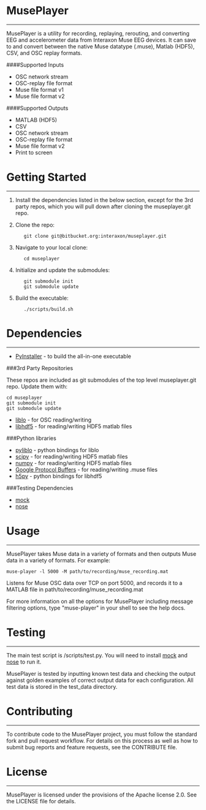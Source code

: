 MusePlayer
===========
-----------

MusePlayer is a utility for recording, replaying, rerouting, and converting EEG 
and accelerometer data from Interaxon Muse EEG devices. It can save to and 
convert between the native Muse datatype (.muse), Matlab (HDF5), CSV, and OSC 
replay formats. 

####Supported Inputs

- OSC network stream
- OSC-replay file format
- Muse file format v1
- Muse file format v2


####Supported Outputs

- MATLAB (HDF5)
- CSV
- OSC network stream
- OSC-replay file format
- Muse file format v2
- Print to screen

Getting Started
===============
---------------

1. Install the dependencies listed in the below section, except for the 3rd party repos, which you will pull down after cloning the museplayer.git repo.
1. Clone the repo: 

          git clone git@bitbucket.org:interaxon/museplayer.git

2. Navigate to your local clone: 

          cd museplayer

3. Initialize and update the submodules: 
    
          git submodule init
          git submodule update

4. Build the executable: 

          ./scripts/build.sh


Dependencies  
============
------------

- [PyInstaller](https://github.com/pyinstaller/pyinstaller/wiki) - to build the all-in-one executable

###3rd Party Repositories

These repos are included as git submodules of the top level museplayer.git repo. Update them with:

    cd museplayer
    git submodule init
    git submodule update

- [liblo](http://liblo.sourceforge.net/)       - for OSC reading/writing
- [libhdf5](http://www.hdfgroup.org/HDF5/release/obtain5.html)     - for reading/writing HDF5 matlab files

###Python libraries

- [pyliblo](http://das.nasophon.de/pyliblo/)     - python bindings for liblo
- [scipy](http://www.scipy.org/)       - for reading/writing HDF5 matlab files 
- [numpy](http://www.numpy.org/)      - for reading/writing HDF5 matlab files
- [Google Protocol Buffers](https://developers.google.com/protocol-buffers/)    - for reading/writing .muse files
- [h5py](http://www.h5py.org/)    - python bindings for libhdf5

###Testing Dependencies

- [mock](https://pypi.python.org/pypi/mock)
- [nose](https://nose.readthedocs.org/en/latest/)     


Usage
=====
-----

MusePlayer takes Muse data in a variety of formats and then outputs Muse data in a variety of formats. For example:

    muse-player -l 5000 -M path/to/recording/muse_recording.mat

Listens for Muse OSC data over TCP on port 5000, and records it to a MATLAB file in path/to/recording/muse_recording.mat

For more information on all the options for MusePlayer including message filtering options, type "muse-player" in your shell to see the help docs.



Testing
=======
-------

The main test script is /scripts/test.py. You will need to install [mock](https://pypi.python.org/pypi/mock) and [nose](https://nose.readthedocs.org/en/latest/) to run it.

MusePlayer is tested by inputting known test data and checking the output against golden examples of correct output data for each configuration. All test data
is stored in the test_data directory.


Contributing
============
------------

To contribute code to the MusePlayer project, you must follow the standard fork and pull request workflow. For details on this 
process as well as how to submit bug reports and feature requests, see the CONTRIBUTE file.


License
======
------

MusePlayer is licensed under the provisions of the Apache license 2.0. See the LICENSE file for details.
